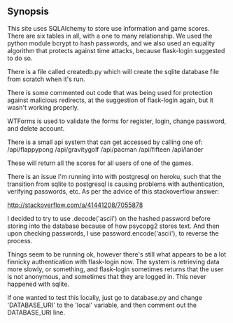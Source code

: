 ## Synopsis

This site uses SQLAlchemy to store use information and game scores. 
There are six tables in all, with a one to many relationship. 
We used the python module bcrypt to hash passwords, and we also used an equality algorithm 
that protects against time attacks, because flask-login suggested to do so. 

There is a file called createdb.py which will create the sqlite database file from scratch when it's run. 

There is some commented out code that was being used for protection against malicious redirects, 
at the suggestion of flask-login again, but it wasn't working properly. 

WTForms is used to validate the forms for register, login, change password, and delete account. 

There is a small api system that can get accessed by calling one of:
/api/flappypong
/api/gravitygolf
/api/pacman
/api/fifteen
/api/lander


These will return all the scores for all users of one of the games. 

There is an issue I'm running into with postgresql on heroku, such that the transition from sqlite to postgresql is causing
problems with authentication, verifying passwords, etc. As per the advice of this stackoverflow answer:

http://stackoverflow.com/a/41441208/7055878

I decided to try to use .decode('ascii') on the hashed password before storing into the database because of how psycopg2 stores
text. And then upon checking passwords, I use password.encode('ascii'), to reverse the process. 

Things seem to be running ok, however there's still what appears to be a lot finnicky authentication with flask-login now. 
The system is retrieving data more slowly, or something, and flask-login sometimes returns that the user is not anonymous,
and sometimes that they are logged in. This never happened with sqlite. 

If one wanted to test this locally, just go to database.py and change 'DATABASE_URI' to the 'local' variable, 
and then comment out the DATABASE_URI line. 
